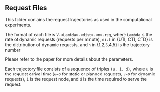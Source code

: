 ## Request Files

This folder contains the request trajectories as used in the computational experiments.

The format of each file is `V-<Lambda>-<dist>.<n>.req`, where
`Lambda` is the rate of dynamic requests (requests per minute),
`dist` in {UTI, CTI, CTD} is the distribution of dynamic requests, and
`n` in {1,2,3,4,5} is the trajectory number

Please refer to the paper for more details about the parameters.

Each trajectory file consists of a sequence of triples `(u, i, d)`, where `u` is the request arrival time (`u=0` for static or planned requests, `u>0` for dynamic requests), `i` is the request node, and `d` is the time required to serve the request.

